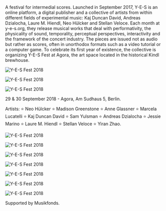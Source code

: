 A festival for intermedial scores. Launched in September 2017, Y-E-S is an online platform, a digital publisher and a collective of artists from within different fields of experimental music: Kaj Duncan David, Andreas Dzialocha, Laure M. Hiendl, Neo Hülcker and Stellan Veloce. Each month at y-e-s.org, they release musical works that deal with performativity, the physicality of sound, temporality, perceptual perspectives, interactivity and the framework of the concert industry. The pieces are issued not as audio but rather as scores, often in unorthodox formats such as a video tutorial or a computer game. To celebrate its first year of existence, the collective is organizing Y-E-S Fest at Agora, the art space located in the historical Kindl brewhouse.

![Y-E-S Fest 2018](/yes-fest/yes-fest-1.jpg)

![Y-E-S Fest 2018](/yes-fest/yes-fest-2.jpg)

![Y-E-S Fest 2018](/yes-fest/yes-fest-3.jpg)

29 & 30 September 2018 - Agora, Am Sudhaus 5, Berlin.

Artists: ⭐️ Neo Hülcker ⭐️ Madison Greenstone ⭐️ Anne Glassner ⭐️ Marcela Lucatelli ⭐️ Kaj Duncan David ⭐️ Sam Yulsman ⭐️ Andreas Dzialocha ⭐️ Jessie Marino ⭐️ Laure M. Hiendl ⭐️ Stellan Veloce ⭐️ Yiran Zhao.

![Y-E-S Fest 2018](/yes-fest/yes-fest-4.jpg)

![Y-E-S Fest 2018](/yes-fest/yes-fest-5.jpg)

![Y-E-S Fest 2018](/yes-fest/yes-fest-6.jpg)

![Y-E-S Fest 2018](/yes-fest/yes-fest-7.jpg)

![Y-E-S Fest 2018](/yes-fest/yes-fest-8.jpg)

![Y-E-S Fest 2018](/yes-fest/yes-fest-9.jpg)

![Y-E-S Fest 2018](/yes-fest/yes-fest-10.jpg)

Supported by Musikfonds.